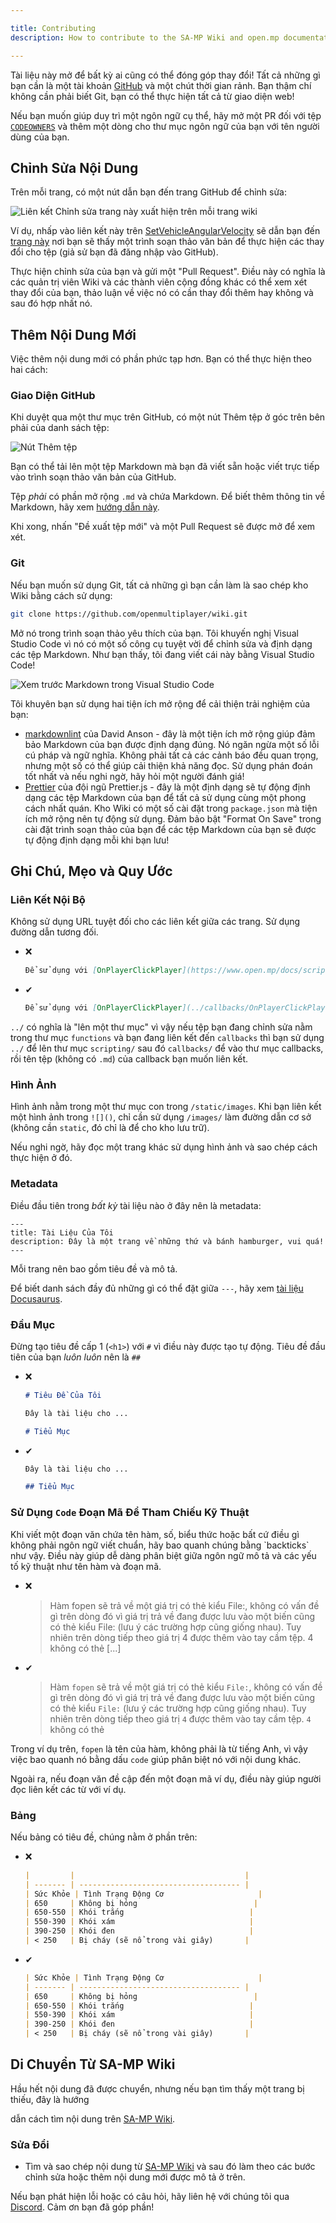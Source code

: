 ```yaml
---

title: Contributing
description: How to contribute to the SA-MP Wiki and open.mp documentation.

---
```


Tài liệu này mở để bất kỳ ai cũng có thể đóng góp thay đổi! Tất cả những gì bạn cần là một tài khoản [GitHub](https://github.com) và một chút thời gian rảnh. Bạn thậm chí không cần phải biết Git, bạn có thể thực hiện tất cả từ giao diện web!

Nếu bạn muốn giúp duy trì một ngôn ngữ cụ thể, hãy mở một PR đối với tệp [`CODEOWNERS`](https://github.com/openmultiplayer/web/blob/master/CODEOWNERS) và thêm một dòng cho thư mục ngôn ngữ của bạn với tên người dùng của bạn.

## Chỉnh Sửa Nội Dung

Trên mỗi trang, có một nút dẫn bạn đến trang GitHub để chỉnh sửa:

![Liên kết Chỉnh sửa trang này xuất hiện trên mỗi trang wiki](https://assets.open.mp/assets/images/contributing/edit-this-page.png)

Ví dụ, nhấp vào liên kết này trên [SetVehicleAngularVelocity](../scripting/functions/SetVehicleAngularVelocity) sẽ dẫn bạn đến [trang này](https://github.com/openmultiplayer/web/blob/master/docs/scripting/functions/SetVehicleAngularVelocity.md) nơi bạn sẽ thấy một trình soạn thảo văn bản để thực hiện các thay đổi cho tệp (giả sử bạn đã đăng nhập vào GitHub).

Thực hiện chỉnh sửa của bạn và gửi một "Pull Request". Điều này có nghĩa là các quản trị viên Wiki và các thành viên cộng đồng khác có thể xem xét thay đổi của bạn, thảo luận về việc nó có cần thay đổi thêm hay không và sau đó hợp nhất nó.

## Thêm Nội Dung Mới

Việc thêm nội dung mới có phần phức tạp hơn. Bạn có thể thực hiện theo hai cách:

### Giao Diện GitHub

Khi duyệt qua một thư mục trên GitHub, có một nút Thêm tệp ở góc trên bên phải của danh sách tệp:

![Nút Thêm tệp](https://assets.open.mp/assets/images/contributing/add-new-file.png)

Bạn có thể tải lên một tệp Markdown mà bạn đã viết sẵn hoặc viết trực tiếp vào trình soạn thảo văn bản của GitHub.

Tệp _phải_ có phần mở rộng `.md` và chứa Markdown. Để biết thêm thông tin về Markdown, hãy xem [hướng dẫn này](https://guides.github.com/features/mastering-markdown/).

Khi xong, nhấn "Đề xuất tệp mới" và một Pull Request sẽ được mở để xem xét.

### Git

Nếu bạn muốn sử dụng Git, tất cả những gì bạn cần làm là sao chép kho Wiki bằng cách sử dụng:

```sh
git clone https://github.com/openmultiplayer/wiki.git
```

Mở nó trong trình soạn thảo yêu thích của bạn. Tôi khuyến nghị Visual Studio Code vì nó có một số công cụ tuyệt vời để chỉnh sửa và định dạng các tệp Markdown. Như bạn thấy, tôi đang viết cái này bằng Visual Studio Code!

![Xem trước Markdown trong Visual Studio Code](https://assets.open.mp/assets/images/contributing/vscode.png)

Tôi khuyên bạn sử dụng hai tiện ích mở rộng để cải thiện trải nghiệm của bạn:

- [markdownlint](https://marketplace.visualstudio.com/items?itemName=DavidAnson.vscode-markdownlint) của David Anson - đây là một tiện ích mở rộng giúp đảm bảo Markdown của bạn được định dạng đúng. Nó ngăn ngừa một số lỗi cú pháp và ngữ nghĩa. Không phải tất cả các cảnh báo đều quan trọng, nhưng một số có thể giúp cải thiện khả năng đọc. Sử dụng phán đoán tốt nhất và nếu nghi ngờ, hãy hỏi một người đánh giá!
- [Prettier](https://marketplace.visualstudio.com/items?itemName=esbenp.prettier-vscode) của đội ngũ Prettier.js - đây là một định dạng sẽ tự động định dạng các tệp Markdown của bạn để tất cả sử dụng cùng một phong cách nhất quán. Kho Wiki có một số cài đặt trong `package.json` mà tiện ích mở rộng nên tự động sử dụng. Đảm bảo bật "Format On Save" trong cài đặt trình soạn thảo của bạn để các tệp Markdown của bạn sẽ được tự động định dạng mỗi khi bạn lưu!

## Ghi Chú, Mẹo và Quy Ước

### Liên Kết Nội Bộ

Không sử dụng URL tuyệt đối cho các liên kết giữa các trang. Sử dụng đường dẫn tương đối.

- ❌

  ```md
  Để sử dụng với [OnPlayerClickPlayer](https://www.open.mp/docs/scripting/callbacks/OnPlayerClickPlayer)
  ```

- ✔

  ```md
  Để sử dụng với [OnPlayerClickPlayer](../callbacks/OnPlayerClickPlayer)
  ```

`../` có nghĩa là "lên một thư mục" vì vậy nếu tệp bạn đang chỉnh sửa nằm trong thư mục `functions` và bạn đang liên kết đến `callbacks` thì bạn sử dụng `../` để lên thư mục `scripting/` sau đó `callbacks/` để vào thư mục callbacks, rồi tên tệp (không có `.md`) của callback bạn muốn liên kết.

### Hình Ảnh

Hình ảnh nằm trong một thư mục con trong `/static/images`. Khi bạn liên kết một hình ảnh trong `![]()`, chỉ cần sử dụng `/images/` làm đường dẫn cơ sở (không cần `static`, đó chỉ là để cho kho lưu trữ).

Nếu nghi ngờ, hãy đọc một trang khác sử dụng hình ảnh và sao chép cách thực hiện ở đó.

### Metadata

Điều đầu tiên trong _bất kỳ_ tài liệu nào ở đây nên là metadata:

```mdx
---
title: Tài Liệu Của Tôi
description: Đây là một trang về những thứ và bánh hamburger, vui quá!
---
```

Mỗi trang nên bao gồm tiêu đề và mô tả.

Để biết danh sách đầy đủ những gì có thể đặt giữa `---`, hãy xem [tài liệu Docusaurus](https://docusaurus.io/docs/markdown-features#markdown-headers).

### Đầu Mục

Đừng tạo tiêu đề cấp 1 (`<h1>`) với `#` vì điều này được tạo tự động. Tiêu đề đầu tiên của bạn _luôn luôn_ nên là `##`

- ❌

  ```md
  # Tiêu Đề Của Tôi

  Đây là tài liệu cho ...

  # Tiểu Mục
  ```

- ✔

  ```md
  Đây là tài liệu cho ...

  ## Tiểu Mục
  ```

### Sử Dụng `Code` Đoạn Mã Để Tham Chiếu Kỹ Thuật

Khi viết một đoạn văn chứa tên hàm, số, biểu thức hoặc bất cứ điều gì không phải ngôn ngữ viết chuẩn, hãy bao quanh chúng bằng \`backticks\` như vậy. Điều này giúp dễ dàng phân biệt giữa ngôn ngữ mô tả và các yếu tố kỹ thuật như tên hàm và đoạn mã.

- ❌

  > Hàm fopen sẽ trả về một giá trị có thẻ kiểu File:, không có vấn đề gì trên dòng đó vì giá trị trả về đang được lưu vào một biến cũng có thẻ kiểu File: (lưu ý các trường hợp cũng giống nhau). Tuy nhiên trên dòng tiếp theo giá trị 4 được thêm vào tay cầm tệp. 4 không có thẻ [...]

- ✔

  > Hàm `fopen` sẽ trả về một giá trị có thẻ kiểu `File:`, không có vấn đề gì trên dòng đó vì giá trị trả về đang được lưu vào một biến cũng có thẻ kiểu `File:` (lưu ý các trường hợp cũng giống nhau). Tuy nhiên trên dòng tiếp theo giá trị `4` được thêm vào tay cầm tệp. `4` không có thẻ

Trong ví dụ trên, `fopen` là tên của hàm, không phải là từ tiếng Anh, vì vậy việc bao quanh nó bằng dấu `code` giúp phân biệt nó với nội dung khác.

Ngoài ra, nếu đoạn văn đề cập đến một đoạn mã ví dụ, điều này giúp người đọc liên kết các từ với ví dụ.

### Bảng

Nếu bảng có tiêu đề, chúng nằm ở phần trên:

- ❌

  ```md
  |         |                                      |
  | ------- | ------------------------------------ |
  | Sức Khỏe | Tình Trạng Động Cơ                     |
  | 650     | Không bị hỏng                          |
  | 650-550 | Khói trắng                            |
  | 550-390 | Khói xám                              |
  | 390-250 | Khói đen                              |
  | < 250   | Bị cháy (sẽ nổ trong vài giây)       |
  ```

- ✔

  ```md
  | Sức Khỏe | Tình Trạng Động Cơ                     |
  | ------- | ------------------------------------ |
  | 650     | Không bị hỏng                          |
  | 650-550 | Khói trắng                            |
  | 550-390 | Khói xám                              |
  | 390-250 | Khói đen                              |
  | < 250   | Bị cháy (sẽ nổ trong vài giây)       |
  ```

## Di Chuyển Từ SA-MP Wiki

Hầu hết nội dung đã được chuyển, nhưng nếu bạn tìm thấy một trang bị thiếu, đây là hướng

 dẫn cách tìm nội dung trên [SA-MP Wiki](https://sampwiki.blast.hk).

### Sửa Đổi

- Tìm và sao chép nội dung từ [SA-MP Wiki](https://sampwiki.blast.hk) và sau đó làm theo các bước chỉnh sửa hoặc thêm nội dung mới được mô tả ở trên.

Nếu bạn phát hiện lỗi hoặc có câu hỏi, hãy liên hệ với chúng tôi qua [Discord](https://discord.open.mp). Cảm ơn bạn đã góp phần!